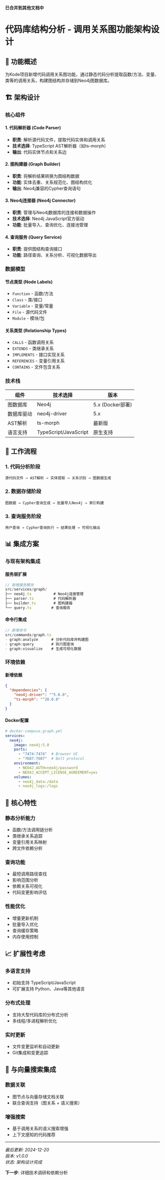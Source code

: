 **已合并到其他文档中**

# 代码库结构分析 - 调用关系图功能架构设计

## 🎯 功能概述

为Kode项目新增代码调用关系图功能，通过静态代码分析提取函数/方法、变量、类等的调用关系，构建图结构并存储到Neo4j图数据库。

## 🏗️ 架构设计

### 核心组件

#### 1. 代码解析器 (Code Parser)
- **职责**: 解析源代码文件，提取代码实体和调用关系
- **技术选择**: TypeScript AST解析器（如ts-morph）
- **输出**: 代码实体节点和关系边

#### 2. 图构建器 (Graph Builder) 
- **职责**: 将解析结果转换为图结构数据
- **功能**: 实体去重、关系规范化、图结构优化
- **输出**: Neo4j兼容的Cypher查询语句

#### 3. Neo4j连接器 (Neo4j Connector)
- **职责**: 管理与Neo4j数据库的连接和数据操作
- **技术选择**: Neo4j JavaScript官方驱动
- **功能**: 批量导入、查询优化、连接池管理

#### 4. 查询服务 (Query Service)
- **职责**: 提供图结构查询接口
- **功能**: 路径查询、关系分析、可视化数据导出

### 数据模型

#### 节点类型 (Node Labels)
- `Function` - 函数/方法
- `Class` - 类/接口  
- `Variable` - 变量/常量
- `File` - 源代码文件
- `Module` - 模块/包

#### 关系类型 (Relationship Types)
- `CALLS` - 函数调用关系
- `EXTENDS` - 类继承关系
- `IMPLEMENTS` - 接口实现关系  
- `REFERENCES` - 变量引用关系
- `CONTAINS` - 文件包含关系

### 技术栈

| 组件 | 技术选择 | 版本 |
|------|----------|------|
| 图数据库 | Neo4j | 5.x (Docker部署) |
| 数据库驱动 | neo4j-driver | 5.x |
| AST解析 | ts-morph | 最新版 |
| 语言支持 | TypeScript/JavaScript | 原生支持 |

## 🔄 工作流程

### 1. 代码分析阶段
```
源代码文件 → AST解析 → 实体提取 → 关系识别 → 图数据生成
```

### 2. 数据存储阶段  
```
图数据 → Cypher查询生成 → 批量导入Neo4j → 索引构建
```

### 3. 查询服务阶段
```
用户查询 → Cypher查询执行 → 结果处理 → 可视化输出
```

## 📊 集成方案

### 与现有架构集成

#### 服务层扩展
```typescript
// 新增服务模块
src/services/graph/
├── neo4j.ts          # Neo4j连接管理
├── parser.ts         # 代码解析器
├── builder.ts        # 图构建器
└── query.ts         # 查询服务
```

#### 命令行集成
```typescript
// 新增命令
src/commands/graph.ts
- graph:analyze      # 分析代码库并构建图
- graph:query        # 执行图查询
- graph:visualize    # 生成可视化数据
```

### 环境依赖

#### 新增依赖
```json
{
  "dependencies": {
    "neo4j-driver": "^5.0.0",
    "ts-morph": "^20.0.0"
  }
}
```

#### Docker配置
```yaml
# docker-compose.graph.yml
services:
  neo4j:
    image: neo4j:5.0
    ports:
      - "7474:7474"  # Browser UI
      - "7687:7687"  # Bolt protocol
    environment:
      - NEO4J_AUTH=neo4j/password
      - NEO4J_ACCEPT_LICENSE_AGREEMENT=yes
    volumes:
      - neo4j_data:/data
      - neo4j_logs:/logs
```

## 🚀 核心特性

### 静态分析能力
- 函数/方法调用链分析
- 类继承关系追踪  
- 变量引用关系映射
- 跨文件依赖分析

### 查询功能
- 最短调用路径查找
- 影响范围分析
- 依赖关系可视化
- 代码变更影响评估

### 性能优化
- 增量更新机制
- 批量导入优化
- 查询缓存策略
- 内存使用控制

## 📈 扩展性考虑

### 多语言支持
- 初始支持 TypeScript/JavaScript
- 可扩展支持 Python、Java等其他语言

### 分布式处理
- 支持大型代码库的分布式分析
- 多线程/多进程解析优化

### 实时更新
- 文件变更监听和自动更新
- Git集成和变更追踪

## 🔗 与向量搜索集成

### 数据关联
- 图节点与向量存储文档关联
- 联合查询支持（图关系 + 语义搜索）

### 增强搜索
- 基于调用关系的语义搜索增强
- 上下文感知的代码推荐

---

*最后更新: 2024-12-20*  
*版本: v1.0.0*  
*状态: 架构设计完成*

**下一步**: 详细技术调研和依赖分析